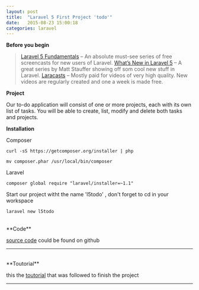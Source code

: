 ```yaml
---
layout: post
title:  "Laravel 5 First Project 'todo'"
date:   2015-08-23 15:00:18
categories: laravel
---
```


**Before you begin**

>[Laravel 5 Fundamentals](https://laracasts.com/series/laravel-5-fundamentals/episodes/1) – An absolute must-see series of free screencasts for new users of Laravel.
>[What’s New in Laravel 5](http://mattstauffer.co/blog/laravel-5.0-form-requests) – A great series by Matt Stauffer showing off som cool new stuff in Laravel.
>[Laracasts](https://www.laracasts.com/) – Mostly paid for videos of very high quality. New videos are regularly created and one a week is made free.

**Project**

Our to-do application will consist of one or more projects, each with its own list of tasks. You will be able to create, list, modify and delete both tasks and projects.


**Installation**

Composer

```
curl -sS https://getcomposer.org/installer | php
```

```
mv composer.phar /usr/local/bin/composer
```

Laravel

```
composer global require "laravel/installer=~1.1"
```

Start our project witht the name 'l5todo' , don't forget to cd in your workspace

```
laravel new l5todo
```

<br>
**Code**

[source code](https://github.com/salman19/l5todo) could be found on github

--------
<br>
**Toutorial**

this the [toutorial](https://www.flynsarmy.com/2015/02/creating-a-basic-todo-application-in-laravel-5-part-1/) that was followed to finish the project 

--------